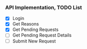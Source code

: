 ### API Implementation, TODO List

- [x] Login
- [x] Get Reasons
- [x] Get Pending Requests
- [ ] Get Pending Request Details
- [ ] Submit New Request